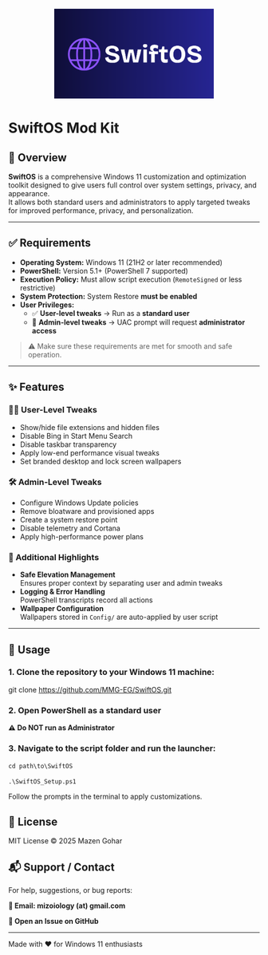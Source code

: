 <p align="center">
  <img src="Config/SwiftOSLogo.png" alt="SwiftOS Logo" width="320" />
</p>

# **SwiftOS Mod Kit**

## 🧭 Overview

**SwiftOS** is a comprehensive Windows 11 customization and optimization toolkit designed to give users full control over system settings, privacy, and appearance.  
It allows both standard users and administrators to apply targeted tweaks for improved performance, privacy, and personalization.

---

## ✅ Requirements

- **Operating System:** Windows 11 (21H2 or later recommended)  
- **PowerShell:** Version 5.1+ (PowerShell 7 supported)  
- **Execution Policy:** Must allow script execution (`RemoteSigned` or less restrictive)  
- **System Protection:** System Restore **must be enabled**  
- **User Privileges:**  
  - ✅ **User-level tweaks** → Run as a **standard user**  
  - 🔐 **Admin-level tweaks** → UAC prompt will request **administrator access**

> ⚠️ Make sure these requirements are met for smooth and safe operation.

---

## ✨ Features

### 🧑‍💻 User-Level Tweaks
- Show/hide file extensions and hidden files  
- Disable Bing in Start Menu Search  
- Disable taskbar transparency  
- Apply low-end performance visual tweaks  
- Set branded desktop and lock screen wallpapers  

### 🛠️ Admin-Level Tweaks
- Configure Windows Update policies  
- Remove bloatware and provisioned apps  
- Create a system restore point  
- Disable telemetry and Cortana  
- Apply high-performance power plans  

### 🧠 Additional Highlights
- **Safe Elevation Management**  
  Ensures proper context by separating user and admin tweaks  
- **Logging & Error Handling**  
  PowerShell transcripts record all actions  
- **Wallpaper Configuration**  
  Wallpapers stored in `Config/` are auto-applied by user script  

---

## 🚀 Usage

### 1. Clone the repository to your Windows 11 machine:

git clone https://github.com/MMG-EG/SwiftOS.git

### 2. Open PowerShell as a standard user
**⚠️ Do NOT run as Administrator**

### 3. Navigate to the script folder and run the launcher:

`cd path\to\SwiftOS`

`.\SwiftOS_Setup.ps1`

Follow the prompts in the terminal to apply customizations.

## 📄 License
MIT License © 2025 Mazen Gohar

## 📬 Support / Contact
For help, suggestions, or bug reports:

**📨 Email: mizoiology (at) gmail.com**

**🐛 Open an Issue on GitHub**

---

Made with ❤️ for Windows 11 enthusiasts
